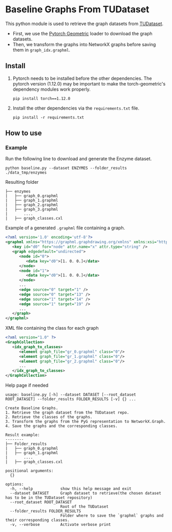 # Baseline Graphs From TUDataset

This python module is used to retrieve the graph datasets from [TUDataset](https://chrsmrrs.github.io/datasets/).
- First, we use the [Pytorch Geometric]() loader to download the graph datasets.
- Then, we transform the graphs into NetworkX graphs before saving them in `graph_idx.graphml`.

## Install

1. Pytorch needs to be installed before the other dependencies.
   The pytorch version (1.12.0) may be important to make the torch-geometric's dependency modules work properly.

    ```
    pip install torch==1.12.0
    ```

2. Install the other dependencies via the `requirements.txt` file.

    ```
    pip install -r requirements.txt
    ```


## How to use

### Example

Run the following line to download and generate the Enzyme dataset.

```
python baseline.py --dataset ENZYMES --folder_results ./data_tmp/enzymes
```

Resulting folder

```
├── enzymes
|   ├── graph_0.graphml
|   ├── graph_1.graphml
|   ├── graph_2.graphml
|   ├── graph_3.graphml
|       ....
|   ├── graph_classes.cxl
```

Example of a generated `.graphml` file containing a graph.

```xml
<?xml version='1.0' encoding='utf-8'?>
<graphml xmlns="https://graphml.graphdrawing.org/xmlns" xmlns:xsi="http://www.w3.org/2001/XMLSchema-instance" xsi:schemaLocation="https://graphml.graphdrawing.org/xmlns ">
   <key id="d0" for="node" attr.name="x" attr.type="string" />
   <graph edgedefault="undirected">
      <node id="0">
         <data key="d0">[1. 0. 0.]</data>
      </node>
      <node id="1">
         <data key="d0">[1. 0. 0.]</data>
      </node>
      ...
      <edge source="0" target="1" />
      <edge source="0" target="13" />
      <edge source="1" target="14" />
      <edge source="1" target="19" />
      ...
   </graph>
</graphml>
```

XML file containing the class for each graph

```xml
<?xml version="1.0" ?>
<GraphCollection>
   <idx_graph_to_classes>
      <element graph_file="gr_0.graphml" class="0"/>
      <element graph_file="gr_1.graphml" class="0"/>
      <element graph_file="gr_2.graphml" class="0"/>
      ...
   </idx_graph_to_classes>
</GraphCollection>
```

Help page if needed

```
usage: baseline.py [-h] --dataset DATASET [--root_dataset ROOT_DATASET] --folder_results FOLDER_RESULTS [-v] {} ...

Create Baseline Graphs.
1. Retrieve the graph dataset from the TUDataset repo.
2. Retrieve the classes of the graphs.
3. Transform the graphs from the PyG representation to NetworkX.Graph.
4. Save the graphs and the corresponding classes.

Result example:
--------
├── Folder_results
|   ├── graph_0.graphml
|   ├── graph_1.graphml
|       ....
|   ├── graph_classes.cxl

positional arguments:
  {}

options:
  -h, --help            show this help message and exit
  --dataset DATASET     Graph dataset to retrieve(the chosen dataset has to be in the TUDataset repository)
  --root_dataset ROOT_DATASET
                        Root of the TUDataset
  --folder_results FOLDER_RESULTS
                        Folder where to save the `graphml` graphs and their corresponding classes.
  -v, --verbose         Activate verbose print

```
